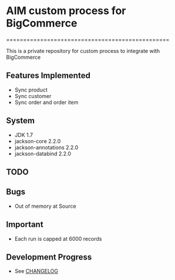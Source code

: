 # AIM custom process for BigCommerce
================================================

This is a private repository for custom process to integrate with BigCommerce

## Features Implemented
- Sync product
- Sync customer
- Sync order and order item

## System
- JDK 1.7
- jackson-core 2.2.0
- jackson-annotations 2.2.0
- jackson-databind 2.2.0

## TODO

## Bugs
- Out of memory at Source

## Important
- Each run is capped at 6000 records

## Development Progress

- See [CHANGELOG](./CHANGELOG.md)